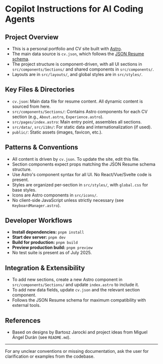 # Copilot Instructions for AI Coding Agents

## Project Overview

- This is a personal portfolio and CV site built with [Astro](https://astro.build/).
- The main data source is `cv.json`, which follows the [JSON Resume schema](https://jsonresume.org/schema/).
- The project structure is component-driven, with all UI sections in `src/components/Sections/` and shared components in `src/components/`.
- Layouts are in `src/layouts/`, and global styles are in `src/styles/`.

## Key Files & Directories

- `cv.json`: Main data file for resume content. All dynamic content is sourced from here.
- `src/components/Sections/`: Contains Astro components for each CV section (e.g., `About.astro`, `Experience.astro`).
- `src/pages/index.astro`: Main entry point, assembles all sections.
- `src/data/`, `src/i18n/`: For static data and internationalization (if used).
- `public/`: Static assets (images, favicon, etc.).

## Patterns & Conventions

- All content is driven by `cv.json`. To update the site, edit this file.
- Section components expect props matching the JSON Resume schema structure.
- Use Astro's component syntax for all UI. No React/Vue/Svelte code is present.
- Styles are organized per-section in `src/styles/`, with `global.css` for base styles.
- Icons are Astro components in `src/icons/`.
- No client-side JavaScript unless strictly necessary (see `KeyboardManager.astro`).

## Developer Workflows

- **Install dependencies:** `pnpm install`
- **Start dev server:** `pnpm dev`
- **Build for production:** `pnpm build`
- **Preview production build:** `pnpm preview`
- No test suite is present as of July 2025.

## Integration & Extensibility

- To add new sections, create a new Astro component in `src/components/Sections/` and update `index.astro` to include it.
- To add new data fields, update `cv.json` and the relevant section component.
- Follows the JSON Resume schema for maximum compatibility with external tools.

## References

- Based on designs by Bartosz Jarocki and project ideas from Miguel Ángel Durán (see `README.md`).

---

For any unclear conventions or missing documentation, ask the user for clarification or examples from the codebase.
